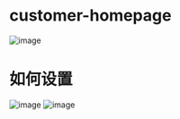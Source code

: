 # customer-homepage
![image](https://github.com/cxk-521/customer-homepage/assets/62629084/169b9365-7615-4334-af82-a3f4bd026f2e)
# 如何设置
![image](https://github.com/cxk-521/customer-homepage/assets/62629084/71641c30-13c3-45e1-9aef-6fb96b229876)
![image](https://github.com/cxk-521/customer-homepage/assets/62629084/9f133e19-d52d-4293-a15a-0adf455c22b1)


